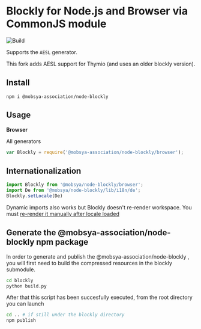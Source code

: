 # Blockly for Node.js and Browser via CommonJS module

![Build](https://travis-ci.org/Mobsya/node-blockly.svg?branch=master)

Supports the `AESL` generator.

This fork adds AESL support for Thymio (and uses an older blockly version).

## Install
```
npm i @mobsya-association/node-blockly
```
## Usage

**Browser**

All generators
```js
var Blockly = require('@mobsya-association/node-blockly/browser');
```

## Internationalization

```js
import Blockly from '@mobsya/node-blockly/browser';
import De from '@mobsya/node-blockly/lib/i18n/de';
Blockly.setLocale(De)
```

Dynamic imports also works but Blockly doesn't re-render workspace. You must [re-render it manually after locale loaded](https://github.com/Mobsya/Mobsya.github.io/blob/master/blockly/index.js#L6)

## Generate the @mobsya-association/node-blockly npm package

In order to generate and publish the @mobsya-association/node-blockly , you will first need to build the compressed resources in the blockly submodule. 

```bash
cd blockly
python build.py
```

After that this script has been succesfully executed, from the root directory you can launch

```bash
cd .. # if still under the blockly directory
npm publish
```






